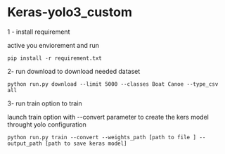 # Keras-yolo3_custom
1  - install requirement

 active you enviorement and run 

    pip install -r requirement.txt

2- run download to download needed dataset

    python run.py download --limit 5000 --classes Boat Canoe --type_csv all
3- run train option to train

launch train option  with --convert parameter to create the kers model throught yolo configuration

    python run.py train --convert --weights_path [path to file ] --output_path [path to save keras model] 


